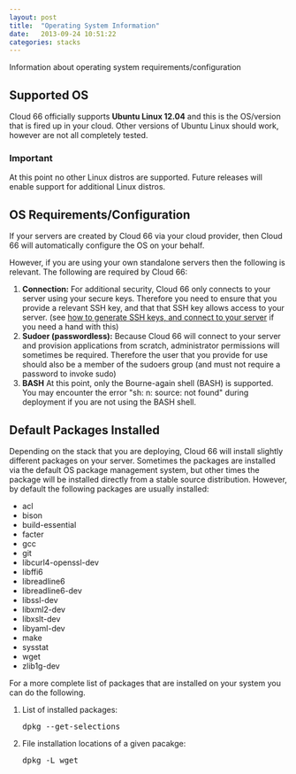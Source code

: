 ```yaml
---
layout: post
title:  "Operating System Information"
date:   2013-09-24 10:51:22
categories: stacks
---
```


<p class="lead">Information about operating system requirements/configuration</p>

## Supported OS

Cloud 66 officially supports <strong>Ubuntu Linux 12.04</strong> and this is the OS/version that is fired up in your cloud.
Other versions of Ubuntu Linux should work, however are not all completely tested.

<div class="notice">
	<h3>Important</h3>
    <p>At this point no other Linux distros are supported. Future releases will enable support for additional Linux distros.</p>
</div>

## OS Requirements/Configuration

If your servers are created by Cloud 66 via your cloud provider, then Cloud 66 will automatically configure the OS on your behalf.

However, if you are using your own standalone servers then the following is relevant.
The following are required by Cloud 66:

1. **Connection:** For additional security, Cloud 66 only connects to your server using your secure keys. Therefore you need to ensure that you provide a relevant SSH key, and that that SSH key allows access to your server. (see [how to generate SSH keys, and connect to your server](/getting-started/ssh-keys.html) if you need a hand with this)
2. **Sudoer (passwordless):** Because Cloud 66 will connect to your server and provision applications from scratch, administrator permissions will sometimes be required. Therefore the user that you provide for use should also be a member of the sudoers group (and must not require a password to invoke sudo)
3. **BASH** At this point, only the Bourne-again shell (BASH) is supported. You may encounter the error "sh: n: source: not found" during deployment if you are not using the BASH shell.

## Default Packages Installed

Depending on the stack that you are deploying, Cloud 66 will install slightly different packages on your server. Sometimes the packages are installed via the default OS package management system, but other times the package will be installed directly from a stable source distribution.
However, by default the following packages are usually installed:

- acl
- bison
- build-essential
- facter
- gcc
- git
- libcurl4-openssl-dev
- libffi6
- libreadline6
- libreadline6-dev
- libssl-dev
- libxml2-dev
- libxslt-dev
- libyaml-dev
- make
- sysstat
- wget
- zlib1g-dev

For a more complete list of packages that are installed on your system you can do the following.
<ol>
<li>List of installed packages: <pre class="terminal">dpkg --get-selections</pre></li>
<li>File installation locations of a given pacakge: <pre class="terminal">dpkg -L wget</pre></li>
</ol>




